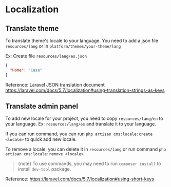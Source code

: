 # Localization

## Translate theme

To translate theme's locale to your language. You need to add a json file `resources/lang` or in `platform/themes/your-theme/lang`

Ex: Create file `resources/lang/es.json`

```json
{
  "Home": "Casa"
}
```

Reference: Laravel JSON translation document https://laravel.com/docs/5.7/localization#using-translation-strings-as-keys

## Translate admin panel

To add new locale for your project, you need to copy `resources/lang/en` to your language. Ex: `resources/lang/es` and 
translate it to your language.

If you can run command, you can run `php artisan cms:locale:create <locale>` to quick add new locale.

To remove a locale, you can delete it in `resources/lang` or run command `php artisan cms:locale:remove <locale>`

>{note} To use commands, you may need to run `composer install` to install `dev-tool` package.

Reference: https://laravel.com/docs/5.7/localization#using-short-keys

